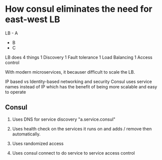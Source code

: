 # How consul eliminates the need for east-west LB #


LB - A
   - B
   - C

LB does 4 things 
1 Discovery
1 Fault tolerance
1 Load Balancing
1 Access control

With modern microservices, it becauser difficult to scale the LB.

IP based vs Identity-based networking and security
Consul uses service names instead of IP which has the benefit of being more scalable and easy to operate


## Consul ##
1. Uses DNS for service discovery "a.service.consul"

1. Uses health check on the services it runs on and adds / remove then automatically.

1. Uses randomized access

1. Uses consul connect to do service to service access control
